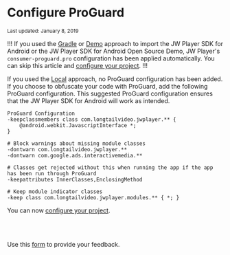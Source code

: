# Configure ProGuard

<sup>Last updated: January 8, 2019</sup>

!!!
If you used the [Gradle](download-sdk/#gradle) or [Demo](download-sdk/#demo) approach to import the JW Player SDK for Android or the JW Player SDK for Android Open Source Demo, JW Player's `consumer-proguard.pro` configuration has been applied automatically. You can skip this article and [configure your project](configure-project).
!!!

If you used the [Local](download-sdk/#local) approach, no ProGuard configuration has been added. If you choose to obfuscate your code with ProGuard, add the following ProGuard configuration. This suggested ProGuard configuration ensures that the JW Player SDK for Android will work as intended.

```
ProGuard Configuration
-keepclassmembers class com.longtailvideo.jwplayer.** {
    @android.webkit.JavascriptInterface *;
}

# Block warnings about missing module classes
-dontwarn com.longtailvideo.jwplayer.**
-dontwarn com.google.ads.interactivemedia.**

# Classes get rejected without this when running the app if the app has been run through ProGuard
-keepattributes InnerClasses,EnclosingMethod

# Keep module indicator classes
-keep class com.longtailvideo.jwplayer.modules.** { *; }
```

You can now [configure your project](configure-project).

<br/><br/>
<div id="wufoo-mff60sc1xnn4cu">
Use this <a href="https://jwplayerdocs.wufoo.com/forms/mff60sc1xnn4cu">form</a> to provide your feedback.
</div>
<script type="text/javascript">var mff60sc1xnn4cu;(function(d, t) {
var s = d.createElement(t), options = {
'userName':'jwplayerdocs',
'formHash':'mff60sc1xnn4cu',
'autoResize':true,
'height':'288',
'async':true,
'host':'wufoo.com',
'header':'show',
'ssl':true,
'defaultValues': 'field118=' + location.pathname};
s.src = ('https:' == d.location.protocol ? 'https://' : 'http://') + 'www.wufoo.com/scripts/embed/form.js';
s.onload = s.onreadystatechange = function() {
var rs = this.readyState; if (rs) if (rs != 'complete') if (rs != 'loaded') return;
try { mff60sc1xnn4cu = new WufooForm();mff60sc1xnn4cu.initialize(options);mff60sc1xnn4cu.display(); } catch (e) {}};
var scr = d.getElementsByTagName(t)[0], par = scr.parentNode; par.insertBefore(s, scr);
})(document, 'script');</script>
